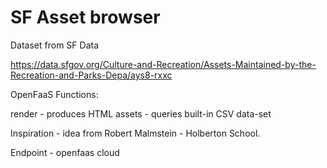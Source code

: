 SF Asset browser
===================

Dataset from SF Data

https://data.sfgov.org/Culture-and-Recreation/Assets-Maintained-by-the-Recreation-and-Parks-Depa/ays8-rxxc

OpenFaaS Functions:

render - produces HTML
assets - queries built-in CSV data-set


Inspiration - idea from Robert Malmstein - Holberton School.

Endpoint - openfaas cloud
